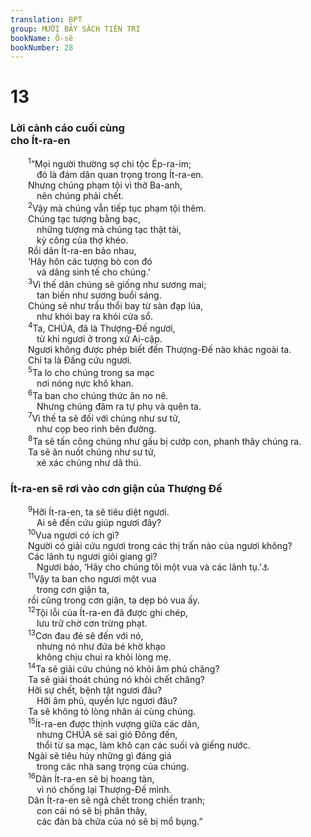 ```yaml
---
translation: BPT
group: MƯỜI BẢY SÁCH TIÊN TRI
bookName: Ô-sê 
bookNumber: 28
---
```


<div class="title"><h1>13</h1><h3>Lời cảnh cáo cuối cùng<br/>cho Ít-ra-en</h3></div>
<span class="verse os_13_1">  <sup>1</sup>“Mọi người thường sợ chi tộc Ép-ra-im;<br/>   đó là đám dân quan trọng trong Ít-ra-en.<br/>  Nhưng chúng phạm tội vì thờ Ba-anh,<br/>   nên chúng phải chết.<br/></span>
<span class="verse os_13_2">  <sup>2</sup>Vậy mà chúng vẫn tiếp tục phạm tội thêm.<br/>  Chúng tạc tượng bằng bạc,<br/>   những tượng mà chúng tạc thật tài,<br/>   kỳ công của thợ khéo.<br/>  Rồi dân Ít-ra-en bảo nhau,<br/>  ‘Hãy hôn các tượng bò con đó<br/>   và dâng sinh tế cho chúng.’<br/></span>
<span class="verse os_13_3">  <sup>3</sup>Vì thế dân chúng sẽ giống như sương mai;<br/>   tan biến như sương buổi sáng.<br/>  Chúng sẽ như trấu thổi bay từ sàn đạp lúa,<br/>   như khói bay ra khỏi cửa sổ.<br/></span>
<span class="verse os_13_4">  <sup>4</sup>Ta, CHÚA, đã là Thượng-Đế ngươi,<br/>   từ khi ngươi ở trong xứ Ai-cập.<br/>  Ngươi không được phép biết đến Thượng-Đế nào khác ngoài ta.<br/>  Chỉ ta là Đấng cứu ngươi.<br/></span>
<span class="verse os_13_5">  <sup>5</sup>Ta lo cho chúng trong sa mạc<br/>   nơi nóng nực khô khan.<br/></span>
<span class="verse os_13_6">  <sup>6</sup>Ta ban cho chúng thức ăn no nê.<br/>   Nhưng chúng đâm ra tự phụ và quên ta.<br/></span>
<span class="verse os_13_7">  <sup>7</sup>Vì thế ta sẽ đối với chúng như sư tử,<br/>   như cọp beo rình bên đường.<br/></span>
<span class="verse os_13_8">  <sup>8</sup>Ta sẽ tấn công chúng như gấu bị cướp con, phanh thây chúng ra.<br/>  Ta sẽ ăn nuốt chúng như sư tử,<br/>   xé xác chúng như dã thú.<br/></span>
<div class="title"><h3>Ít-ra-en sẽ rơi vào cơn giận của Thượng Đế</h3></div>
<span class="verse os_13_9">  <sup>9</sup>Hỡi Ít-ra-en, ta sẽ tiêu diệt ngươi.<br/>   Ai sẽ đến cứu giúp ngươi đây?<br/></span>
<span class="verse os_13_10">  <sup>10</sup>Vua ngươi có ích gì?<br/>  Người có giải cứu ngươi trong các thị trấn nào của ngươi không?<br/>  Các lãnh tụ ngươi giỏi giang gì?<br/>   Ngươi bảo, ‘Hãy cho chúng tôi một vua và các lãnh tụ.’<a data-toggle="tooltip" data-placement="bottom" title="Xem I Sam 8:4-9.">⚓</a><br/></span>
<span class="verse os_13_11">  <sup>11</sup>Vậy ta ban cho ngươi một vua<br/>   trong cơn giận ta,<br/>  rồi cũng trong cơn giận, ta dẹp bỏ vua ấy.<br/></span>
<span class="verse os_13_12">  <sup>12</sup>Tội lỗi của Ít-ra-en đã được ghi chép,<br/>   lưu trữ chờ cơn trừng phạt.<br/></span>
<span class="verse os_13_13">  <sup>13</sup>Cơn đau đẻ sẽ đến với nó,<br/>   nhưng nó như đứa bé khờ khạo<br/>   không chịu chui ra khỏi lòng mẹ.<br/></span>
<span class="verse os_13_14">  <sup>14</sup>Ta sẽ giải cứu chúng nó khỏi âm phủ chăng?<br/>  Ta sẽ giải thoát chúng nó khỏi chết chăng?<br/>  Hỡi sự chết, bệnh tật ngươi đâu?<br/>   Hỡi âm phủ, quyền lực ngươi đâu?<br/>  Ta sẽ không tỏ lòng nhân ái cùng chúng.<br/></span>
<span class="verse os_13_15">  <sup>15</sup>Ít-ra-en được thịnh vượng giữa các dân,<br/>   nhưng CHÚA sẽ sai gió Đông đến,<br/>   thổi từ sa mạc, làm khô cạn các suối và giếng nước.<br/>  Ngài sẽ tiêu hủy những gì đáng giá<br/>   trong các nhà sang trọng của chúng.<br/></span>
<span class="verse os_13_16">  <sup>16</sup>Dân Ít-ra-en sẽ bị hoang tàn,<br/>   vì nó chống lại Thượng-Đế mình.<br/>  Dân Ít-ra-en sẽ ngã chết trong chiến tranh;<br/>   con cái nó sẽ bị phân thây,<br/>   các đàn bà chửa của nó sẽ bị mổ bụng.”<br/></span>

